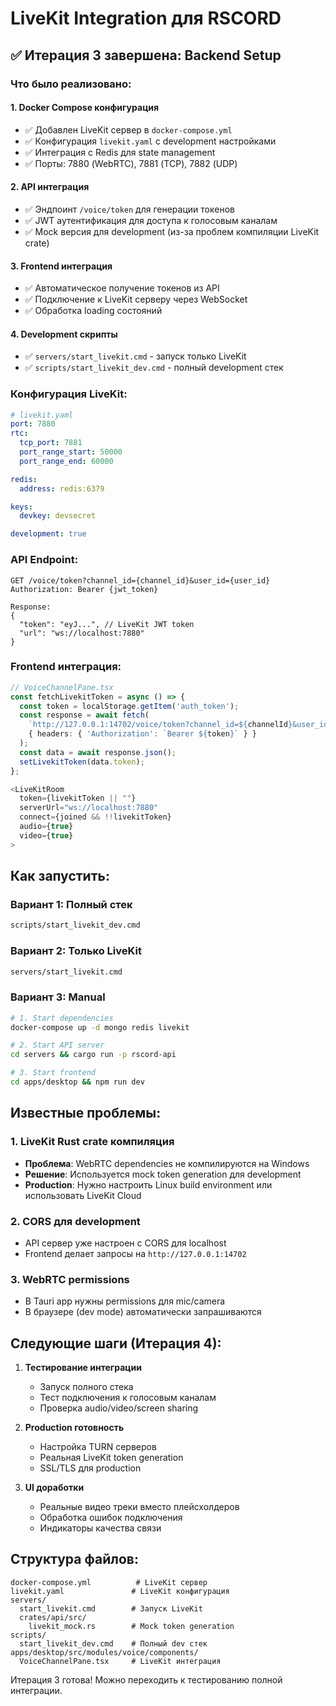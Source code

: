 # LiveKit Integration для RSCORD

## ✅ Итерация 3 завершена: Backend Setup

### Что было реализовано:

#### 1. **Docker Compose конфигурация**
- ✅ Добавлен LiveKit сервер в `docker-compose.yml`
- ✅ Конфигурация `livekit.yaml` с development настройками
- ✅ Интеграция с Redis для state management
- ✅ Порты: 7880 (WebRTC), 7881 (TCP), 7882 (UDP)

#### 2. **API интеграция**
- ✅ Эндпоинт `/voice/token` для генерации токенов
- ✅ JWT аутентификация для доступа к голосовым каналам
- ✅ Mock версия для development (из-за проблем компиляции LiveKit crate)

#### 3. **Frontend интеграция**
- ✅ Автоматическое получение токенов из API
- ✅ Подключение к LiveKit серверу через WebSocket
- ✅ Обработка loading состояний

#### 4. **Development скрипты**
- ✅ `servers/start_livekit.cmd` - запуск только LiveKit
- ✅ `scripts/start_livekit_dev.cmd` - полный development стек

### Конфигурация LiveKit:

```yaml
# livekit.yaml
port: 7880
rtc:
  tcp_port: 7881
  port_range_start: 50000
  port_range_end: 60000

redis:
  address: redis:6379

keys:
  devkey: devsecret

development: true
```

### API Endpoint:

```
GET /voice/token?channel_id={channel_id}&user_id={user_id}
Authorization: Bearer {jwt_token}

Response:
{
  "token": "eyJ...", // LiveKit JWT token
  "url": "ws://localhost:7880"
}
```

### Frontend интеграция:

```typescript
// VoiceChannelPane.tsx
const fetchLivekitToken = async () => {
  const token = localStorage.getItem('auth_token');
  const response = await fetch(
    `http://127.0.0.1:14702/voice/token?channel_id=${channelId}&user_id=${user.id}`,
    { headers: { 'Authorization': `Bearer ${token}` } }
  );
  const data = await response.json();
  setLivekitToken(data.token);
};

<LiveKitRoom
  token={livekitToken || ""}
  serverUrl="ws://localhost:7880"
  connect={joined && !!livekitToken}
  audio={true}
  video={true}
>
```

## Как запустить:

### Вариант 1: Полный стек
```bash
scripts/start_livekit_dev.cmd
```

### Вариант 2: Только LiveKit
```bash
servers/start_livekit.cmd
```

### Вариант 3: Manual
```bash
# 1. Start dependencies
docker-compose up -d mongo redis livekit

# 2. Start API server
cd servers && cargo run -p rscord-api

# 3. Start frontend
cd apps/desktop && npm run dev
```

## Известные проблемы:

### 1. **LiveKit Rust crate компиляция**
- **Проблема**: WebRTC dependencies не компилируются на Windows
- **Решение**: Используется mock token generation для development
- **Production**: Нужно настроить Linux build environment или использовать LiveKit Cloud

### 2. **CORS для development**
- API сервер уже настроен с CORS для localhost
- Frontend делает запросы на `http://127.0.0.1:14702`

### 3. **WebRTC permissions**
- В Tauri app нужны permissions для mic/camera
- В браузере (dev mode) автоматически запрашиваются

## Следующие шаги (Итерация 4):

1. **Тестирование интеграции**
   - Запуск полного стека
   - Тест подключения к голосовым каналам
   - Проверка audio/video/screen sharing

2. **Production готовность**
   - Настройка TURN серверов
   - Реальная LiveKit token generation
   - SSL/TLS для production

3. **UI доработки**
   - Реальные видео треки вместо плейсхолдеров
   - Обработка ошибок подключения
   - Индикаторы качества связи

## Структура файлов:

```
docker-compose.yml          # LiveKit сервер
livekit.yaml               # LiveKit конфигурация
servers/
  start_livekit.cmd        # Запуск LiveKit
  crates/api/src/
    livekit_mock.rs        # Mock token generation
scripts/
  start_livekit_dev.cmd    # Полный dev стек
apps/desktop/src/modules/voice/components/
  VoiceChannelPane.tsx     # LiveKit интеграция
```

Итерация 3 готова! Можно переходить к тестированию полной интеграции.
